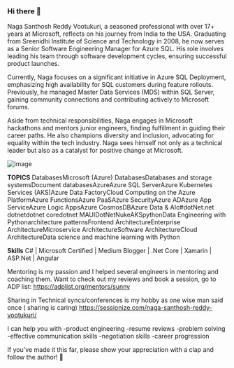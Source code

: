 ### Hi there 👋

Naga Santhosh Reddy Vootukuri, a seasoned professional with over 17+ years at Microsoft, reflects on his journey from India to the USA. Graduating from Sreenidhi Institute of Science and Technology in 2008, he now serves as a Senior Software Engineering Manager for Azure SQL. His role involves leading his team through software development cycles, ensuring successful product launches.

Currently, Naga focuses on a significant initiative in Azure SQL Deployment, emphasizing high availability for SQL customers during feature rollouts. Previously, he managed Master Data Services (MDS) within SQL Server, gaining community connections and contributing actively to Microsoft forums.

Aside from technical responsibilities, Naga engages in Microsoft hackathons and mentors junior engineers, finding fulfillment in guiding their career paths. He also champions diversity and inclusion, advocating for equality within the tech industry. Naga sees himself not only as a technical leader but also as a catalyst for positive change at Microsoft.

![image](https://github.com/sunnynagavo/sunnynagavo/assets/65618035/2b6464d1-bec0-4524-9a6f-b0919b7d4df5)


**TOPICS**
DatabasesMicrosoft (Azure) DatabasesDatabases and storage systemsDocument databasesAzureAzure SQL ServerAzure Kubernetes Services (AKS)Azure Data FactoryCloud Computing on the Azure PlatformAzure FunctionsAzure PaaSAzure SecurityAzure ADAzure App ServiceAzure Logic AppsAzure CosmosDBAzure Data & AIc#dotNet.net dotnetdotnet coredotnet MAUIDotNetNukeAKSpythonData Engineering with Pythonarchitecture patternsFrontend ArchitectureEnterprise ArchitectureMicroservice ArchitectureSoftware ArchitectureCloud ArchitectureData science and machine learning with Python

**Skills** C# | Microsoft Certified | Medium Blogger | .Net Core | Xamarin | ASP.Net | Angular

Mentoring is my passion and I helped several engineers in mentoring and coaching them. Want to check out my reviews and book a session, go to ADP list: https://adplist.org/mentors/sunny

Sharing in Technical syncs/conferences is my hobby as one wise man said once ( sharing is caring) https://sessionize.com/naga-santhosh-reddy-vootukuri/

I can help you with
-product engineering
-resume reviews
-problem solving
-effective communication skills
-negotiation skills
-career progression

If you’ve made it this far, please show your appreciation with a clap and follow the author! 👏️️
<!--
**sunnynagavo/sunnynagavo** is a ✨ _special_ ✨ repository because its `README.md` (this file) appears on your GitHub profile.

Here are some ideas to get you started:

- 🔭 I’m currently working on ...
- 🌱 I’m currently learning ...
- 👯 I’m looking to collaborate on ...
- 🤔 I’m looking for help with ...
- 💬 Ask me about ...
- 📫 How to reach me: ...
- 😄 Pronouns: ...
- ⚡ Fun fact: ...
-->
